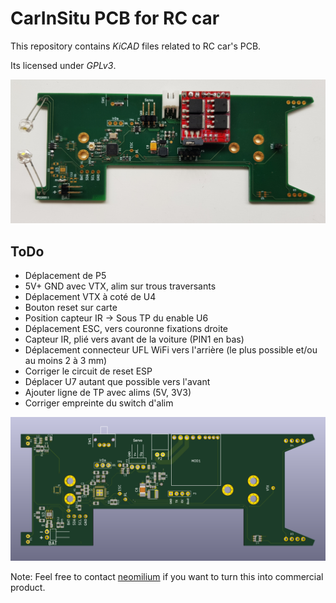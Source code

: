 # CarInSitu PCB for RC car

This repository contains _KiCAD_ files related to RC car's PCB.

Its licensed under _GPLv3_.

![First Prototype](doc/pcb-with-components.jpg)

## ToDo

 - Déplacement de P5
 - 5V+ GND avec VTX, alim sur trous traversants
 - Déplacement VTX à coté de U4
 - Bouton reset sur carte
 - Position capteur IR -> Sous TP du enable U6
 - Déplacement ESC, vers couronne fixations droite
 - Capteur IR, plié vers avant de la voiture (PIN1 en bas)
 - Déplacement connecteur UFL WiFi vers l'arrière (le plus possible et/ou au moins 2 à 3 mm)
 - Corriger le circuit de reset ESP
 - Déplacer U7 autant que possible vers l'avant
 - Ajouter ligne de TP avec alims (5V, 3V3)
 - Corriger empreinte du switch d'alim

![Preview of rev 2](doc/pcb-3D-outline.png)

Note: Feel free to contact [neomilium](https://github.com/neomilium) if you want to turn this into commercial product.
